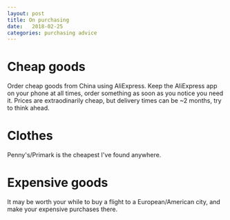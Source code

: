 ```yaml
---
layout: post
title: On purchasing
date:   2018-02-25 
categories: purchasing advice
---
```


# Cheap goods
Order cheap goods from China using AliExpress.
Keep the AliExpress app on your phone at all times, order something as soon as you notice
you need it.
Prices are extraodinarily cheap, but delivery times can be ~2 months, try to think ahead. 

# Clothes
Penny's/Primark is the cheapest I've found anywhere.

# Expensive goods
It may be worth your while to buy a flight to a European/American city, and make your
expensive purchases there.
